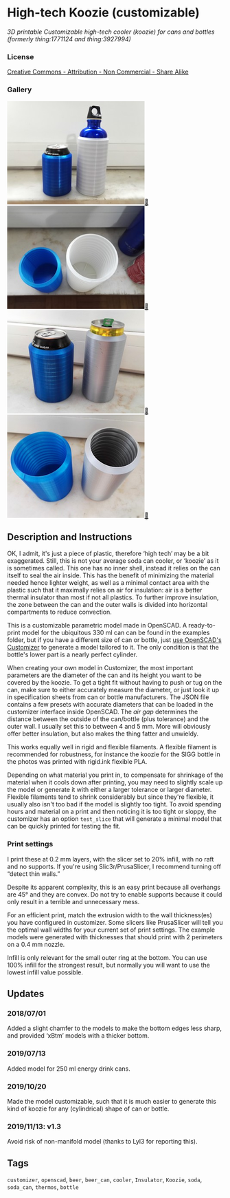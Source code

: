 # High-tech Koozie (customizable)
*3D printable Customizable high-tech cooler (koozie) for cans and bottles (formerly thing:1771124 and thing:3927994)*

### License
[Creative Commons - Attribution - Non Commercial - Share Alike](https://creativecommons.org/licenses/by-nc-sa/4.0/)

### Gallery

![Photo 1](thumbs/koozie1.jpg)[🔎](images/koozie1.jpg) ![Photo 2](thumbs/koozie2.jpg)[🔎](images/koozie2.jpg) ![Photo 3](thumbs/koozie3.jpg)[🔎](images/koozie3.jpg) ![Photo 4](thumbs/koozie4.jpg)[🔎](images/koozie4.jpg)


## Description and Instructions

OK, I admit, it's just a piece of plastic, therefore ‘high tech’ may be a bit exaggerated.
Still, this is not your average soda can cooler, or ‘koozie’ as it is sometimes called. This one has no inner shell, instead it relies on the can itself to seal the air inside. This has the benefit of minimizing the material needed hence lighter weight, as well as a minimal contact area with the plastic such that it maximally relies on air for insulation: air is a better thermal insulator than most if not all plastics. To further improve insulation, the zone between the can and the outer walls is divided into horizontal compartments to reduce convection.

This is a customizable parametric model made in OpenSCAD. A ready-to-print model for the ubiquitous 330 ml can can be found in the examples folder, but if you have a different size of can or bottle, just [use OpenSCAD's Customizer](https://www.dr-lex.be/3d-printing/customizer.html) to generate a model tailored to it. The only condition is that the bottle's lower part is a nearly perfect cylinder.

When creating your own model in Customizer, the most important parameters are the diameter of the can and its height you want to be covered by the koozie. To get a tight fit without having to push or tug on the can, make sure to either accurately measure the diameter, or just look it up in specification sheets from can or bottle manufacturers. The JSON file contains a few presets with accurate diameters that can be loaded in the customizer interface inside OpenSCAD.
The *air gap* determines the distance between the outside of the can/bottle (plus tolerance) and the outer wall. I usually set this to between 4 and 5 mm. More will obviously offer better insulation, but also makes the thing fatter and unwieldy.

This works equally well in rigid and flexible filaments. A flexible filament is recommended for robustness, for instance the koozie for the SIGG bottle in the photos was printed with rigid.ink flexible PLA.

Depending on what material you print in, to compensate for shrinkage of the material when it cools down after printing, you may need to slightly scale up the model or generate it with either a larger tolerance or larger diameter. Flexible filaments tend to shrink considerably but since they're flexible, it usually also isn't too bad if the model is slightly too tight. To avoid spending hours and material on a print and then noticing it is too tight or sloppy, the customizer has an option `test_slice` that will generate a minimal model that can be quickly printed for testing the fit.
 

### Print settings

I print these at 0.2 mm layers, with the slicer set to 20% infill, with no raft and no supports. If you're using Slic3r/PrusaSlicer, I recommend turning off “detect thin walls.”

Despite its apparent complexity, this is an easy print because all overhangs are 45° and they are convex. Do not try to enable supports because it could only result in a terrible and unnecessary mess.

For an efficient print, match the extrusion width to the wall thickness(es) you have configured in customizer. Some slicers like PrusaSlicer will tell you the optimal wall widths for your current set of print settings. The example models were generated with thicknesses that should print with 2 perimeters on a 0.4 mm nozzle.

Infill is only relevant for the small outer ring at the bottom. You can use 100% infill for the strongest result, but normally you will want to use the lowest infill value possible.


## Updates

### 2018/07/01
Added a slight chamfer to the models to make the bottom edges less sharp, and provided ‘xBtm’ models with a thicker bottom.

### 2019/07/13
Added model for 250 ml energy drink cans.

### 2019/10/20
Made the model customizable, such that it is much easier to generate this kind of koozie for any (cylindrical) shape of can or bottle.

### 2019/11/13: v1.3
Avoid risk of non-manifold model (thanks to Lyl3 for reporting this).


## Tags
`customizer`, `openscad`, `beer`, `beer_can`, `cooler`, `Insulator`, `Koozie`, `soda`, `soda_can`, `thermos`, `bottle`

